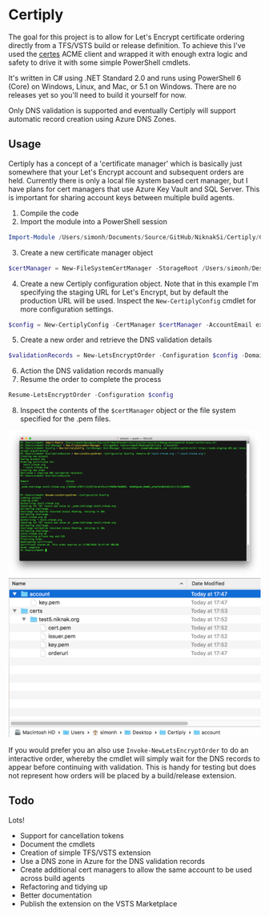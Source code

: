 # Certiply
The goal for this project is to allow for Let's Encrypt certificate ordering directly from a TFS/VSTS build or release definition. To achieve this I've used the [certes](https://github.com/fszlin/certes) ACME client and wrapped it with enough extra logic and safety to drive it with some simple PowerShell cmdlets.

It's written in C# using .NET Standard 2.0 and runs using PowerShell 6 (Core) on Windows, Linux, and Mac, or 5.1 on Windows. There are no releases yet so you'll need to build it yourself for now.

Only DNS validation is supported and eventually Certiply will support automatic record creation using Azure DNS Zones.

## Usage
Certiply has a concept of a 'certificate manager' which is basically just somewhere that your Let's Encrypt account and subsequent orders are held. Currently there is only a local file system based cert manager, but I have plans for cert managers that use Azure Key Vault and SQL Server. This is important for sharing account keys between multiple build agents.

1. Compile the code
2. Import the module into a PowerShell session
```PowerShell
Import-Module /Users/simonh/Documents/Source/GitHub/NiknakSi/Certiply/Certiply/bin/Debug/netstandard2.0/publish/Certiply.dll
```
3. Create a new certificate manager object
```PowerShell
$certManager = New-FileSystemCertManager -StorageRoot /Users/simonh/Desktop/Certiply -CreatePath
```
4. Create a new Certiply configuration object. Note that in this example I'm specifying the staging URL for Let's Encrypt, but by default the production URL will be used. Inspect the `New-CertiplyConfig` cmdlet for more configuration settings.
```PowerShell
$config = New-CertiplyConfig -CertManager $certManager -AccountEmail example@example.com -LetsEncryptServerUrl https://acme-staging-v02.api.letsencrypt.org/directory 
```
5. Create a new order and retrieve the DNS validation details
```PowerShell
$validationRecords = New-LetsEncryptOrder -Configuration $config -Domains @('test5.niknak.org','*.test5.niknak.org')
```
6. Action the DNS validation records manually
7. Resume the order to complete the process
```PowerShell
Resume-LetsEncryptOrder -Configuration $config
```
8. Inspect the contents of the `$certManager` object or the file system specified for the .pem files.

![PowerShell demo](powerShellDemo.png)
![PowerShell demo output](powerShellDemoOutput.png)

If you would prefer you an also use `Invoke-NewLetsEncryptOrder` to do an interactive order, whereby the cmdlet will simply wait for the DNS records to appear before continuing with validation. This is handy for testing but does not represent how orders will be placed by a build/release extension.

## Todo
Lots!

- Support for cancellation tokens
- Document the cmdlets
- Creation of simple TFS/VSTS extension
- Use a DNS zone in Azure for the DNS validation records
- Create additional cert managers to allow the same account to be used across build agents
- Refactoring and tidying up
- Better documentation
- Publish the extension on the VSTS Marketplace
